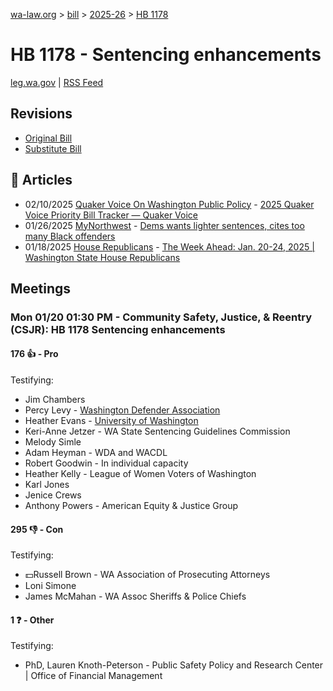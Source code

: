 [wa-law.org](/) > [bill](/bill/) > [2025-26](/bill/2025-26/) > [HB 1178](/bill/2025-26/hb/1178/)

# HB 1178 - Sentencing enhancements
[leg.wa.gov](https://app.leg.wa.gov/billsummary?BillNumber=1178&Year=2025&Initiative=false) | [RSS Feed](./rss.xml)

## Revisions
* [Original Bill](1/)
* [Substitute Bill](S/)

## 📰 Articles
* 02/10/2025 [Quaker Voice On Washington Public Policy](/org/quaker_voice_on_washington_public_policy/) - [2025 Quaker Voice Priority Bill Tracker — Quaker Voice](https://www.quakervoicewa.org/2025-quaker-voice-priority-bills/#:~:text=HB%201178)
* 01/26/2025 [MyNorthwest](/org/mynorthwest/) - [Dems wants lighter sentences, cites too many Black offenders](https://mynorthwest.com/ktth/ktth-opinion/lighter-sentences-black-jail/4034441#:~:text=House%20Bill%201178)
* 01/18/2025 [House Republicans](/org/house_republicans/) - [The Week Ahead: Jan. 20-24, 2025 | Washington State House Republicans](https://houserepublicans.wa.gov/week/the-week-ahead-jan-20-24-2025/#:~:text=HB%201178)

## Meetings
### Mon 01/20 01:30 PM - Community Safety, Justice, & Reentry (CSJR): HB 1178 Sentencing enhancements
#### 176 👍 - Pro
Testifying:
* Jim Chambers
* Percy Levy - [Washington Defender Association](/org/washington_defender_association/)
* Heather Evans - [University of Washington](/org/university_of_washington/)
* Keri-Anne Jetzer - WA State Sentencing Guidelines Commission
* Melody Simle
* Adam Heyman - WDA and WACDL
* Robert Goodwin - In individual capacity
* Heather Kelly - League of Women Voters of Washington
* Karl Jones
* Jenice Crews
* Anthony Powers - American Equity & Justice Group

#### 295 👎 - Con
Testifying:
* 💵Russell Brown - WA Association of Prosecuting Attorneys
* Loni Simone
* James McMahan - WA Assoc Sheriffs & Police Chiefs

#### 1 ❓ - Other
Testifying:
* PhD, Lauren Knoth-Peterson - Public Safety Policy and Research Center | Office of Financial Management
